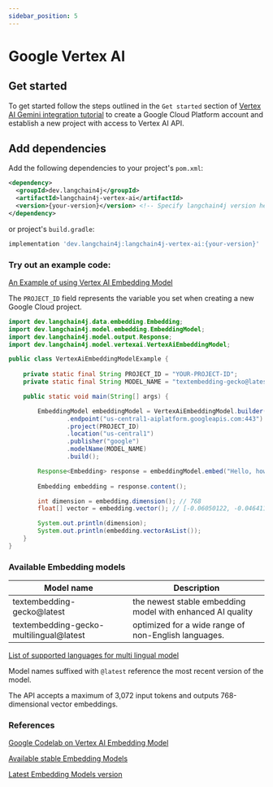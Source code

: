 ```yaml
---
sidebar_position: 5
---
```


# Google Vertex AI

## Get started

To get started follow the steps outlined in the `Get started` section of [Vertex AI Gemini integration tutorial](../language-models/google-gemini) to create a
Google Cloud Platform account and establish a new project with access to Vertex AI API.

## Add dependencies

Add the following dependencies to your project's `pom.xml`:

```xml
<dependency>
  <groupId>dev.langchain4j</groupId>
  <artifactId>langchain4j-vertex-ai</artifactId>
  <version>{your-version}</version> <!-- Specify langchain4j version here -->
</dependency>
```

or project's `build.gradle`:

```groovy
implementation 'dev.langchain4j:langchain4j-vertex-ai:{your-version}'
```

### Try out an example code:

[An Example of using Vertex AI Embedding Model](https://github.com/langchain4j/langchain4j-examples/blob/main/other-examples/src/main/java/embedding/model/VertexAiEmbeddingModelExample.java)

The `PROJECT_ID` field represents the variable you set when creating a new Google Cloud project.

```java
import dev.langchain4j.data.embedding.Embedding;
import dev.langchain4j.model.embedding.EmbeddingModel;
import dev.langchain4j.model.output.Response;
import dev.langchain4j.model.vertexai.VertexAiEmbeddingModel;

public class VertexAiEmbeddingModelExample {
    
    private static final String PROJECT_ID = "YOUR-PROJECT-ID";
    private static final String MODEL_NAME = "textembedding-gecko@latest";

    public static void main(String[] args) {

        EmbeddingModel embeddingModel = VertexAiEmbeddingModel.builder()
                .endpoint("us-central1-aiplatform.googleapis.com:443")
                .project(PROJECT_ID)
                .location("us-central1")
                .publisher("google")
                .modelName(MODEL_NAME)
                .build();

        Response<Embedding> response = embeddingModel.embed("Hello, how are you?");
        
        Embedding embedding = response.content();

        int dimension = embedding.dimension(); // 768
        float[] vector = embedding.vector(); // [-0.06050122, -0.046411075, ...

        System.out.println(dimension);
        System.out.println(embedding.vectorAsList());
    }
}
```

### Available Embedding models

| Model name                              | Description                                                |
|-----------------------------------------|------------------------------------------------------------|
| textembedding-gecko@latest              | the newest stable embedding model with enhanced AI quality |
| textembedding-gecko-multilingual@latest | optimized for a wide range of non-English languages.       |

[List of supported languages for multi lingual model](https://cloud.google.com/vertex-ai/generative-ai/docs/embeddings/get-text-embeddings#language_coverage_for_textembedding-gecko-multilingual_models)

Model names suffixed with `@latest` reference the most recent version of the model.

The API accepts a maximum of 3,072 input tokens and outputs 768-dimensional vector embeddings.

### References

[Google Codelab on Vertex AI Embedding Model](https://codelabs.developers.google.com/codelabs/genai-chat-java-palm-langchain4j)

[Available stable Embedding Models](https://cloud.google.com/vertex-ai/generative-ai/docs/model-reference/text-embeddings#model_versions)

[Latest Embedding Models version](https://cloud.google.com/vertex-ai/generative-ai/docs/learn/model-versioning#palm-latest-models)
